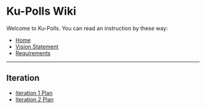 # Ku-Polls Wiki
Welcome to Ku-Polls. You can read an instruction by these way:
- [Home](../../wiki/home)<br>
- [Vision Statement](../../wiki/Vision-Statement)<br>
- [Requirements](../../wiki/Requirements)<br>
---
## Iteration
- [Iteration 1 Plan](../../wiki/Iteration-1)
- [Iteration 2 Plan](../../wiki/Iteration-2)

